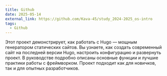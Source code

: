 ```yaml
---
title: Github
date: 2025-05-14
external_link: https://github.com/Kava-45/study_2024-2025_os-intro
tags:
  - Github
---
```


Этот проект демонстрирует, как работать с Hugo — мощным генератором статических сайтов. Вы узнаете, как создать современный сайт на последней версии Hugo, настроить конфигурацию и развернуть проект. В руководстве подробно описаны основные функции и лучшие практики работы с фреймворком. Проект подходит как для новичков, так и для опытных разработчиков.

<!--more-->
